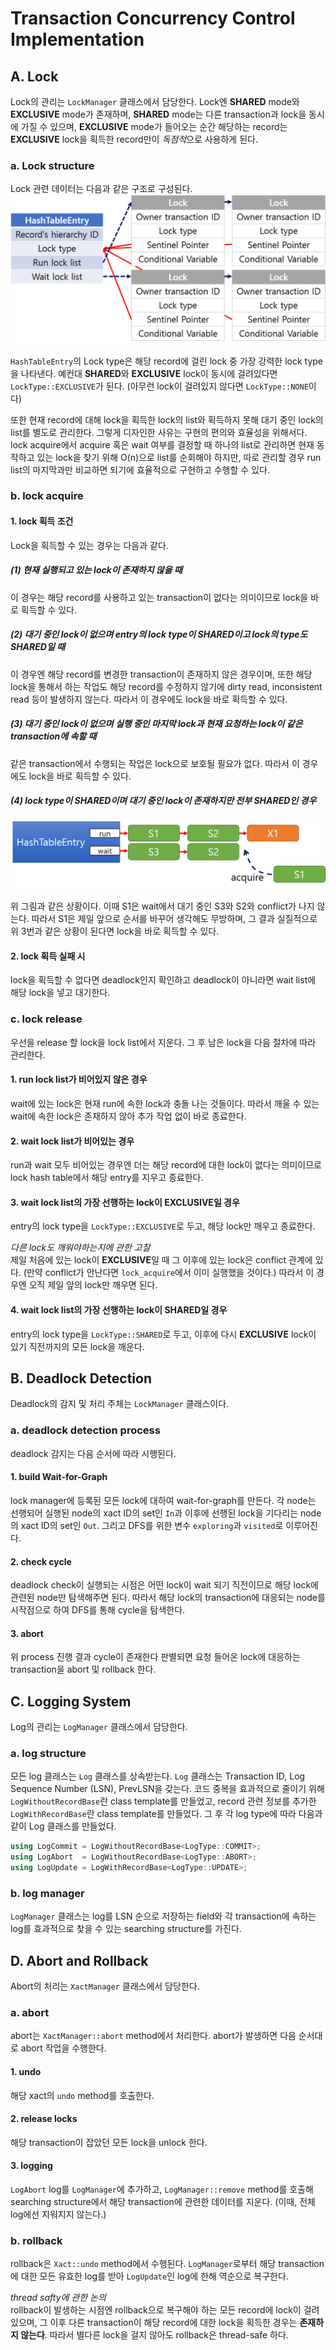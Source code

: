 # Transaction Concurrency Control Implementation

## A. Lock
Lock의 관리는 `LockManager` 클래스에서 담당한다. Lock엔 **SHARED** mode와 **EXCLUSIVE** mode가 존재하며, **SHARED** mode는 다른 transaction과 lock을 동시에 가질 수 있으며, **EXCLUSIVE** mode가 들어오는 순간 해당하는 record는 **EXCLUSIVE** lock을 획득한 record만이 *독점적*으로 사용하게 된다.

### a. Lock structure
Lock 관련 데이터는 다음과 같은 구조로 구성된다.
![lock_structure](res/lock_structure.png)  

`HashTableEntry`의 Lock type은 해당 record에 걸린 lock 중 가장 강력한 lock type을 나타낸다. 예컨대 **SHARED**와 **EXCLUSIVE** lock이 동시에 걸려있다면 `LockType::EXCLUSIVE`가 된다. 
(아무런 lock이 걸려있지 않다면 `LockType::NONE`이다)

또한 현재 record에 대해 lock을 획득한 lock의 list와 획득하지 못해 대기 중인 lock의 list를 별도로 관리한다. 그렇게 디자인한 사유는 구현의 편의와 효율성을 위해서다. lock acquire에서 acquire 혹은 wait 여부를 결정할 때 하나의 list로 관리하면 현재 동작하고 있는 lock을 찾기 위해 O(n)으로 list를 순회해야 하지만, 따로 관리할 경우 run list의 마지막과만 비교하면 되기에 효율적으로 구현하고 수행할 수 있다.

### b. lock acquire

#### 1. lock 획득 조건
Lock을 획득할 수 있는 경우는 다음과 같다.

##### (1) 현재 실행되고 있는 lock이 존재하지 않을 때
이 경우는 해당 record를 사용하고 있는 transaction이 없다는 의미이므로 lock을 바로 획득할 수 있다.

##### (2) 대기 중인 lock이 없으며 entry의 lock type이 **SHARED**이고 lock의 type도 **SHARED**일 때
이 경우엔 해당 record를 변경한 transaction이 존재하지 않은 경우이며, 또한 해당 lock을 통해서 하는 작업도 해당 record를 수정하지 않기에 dirty read, inconsistent read 등이 발생하지 않는다. 따라서 이 경우에도 lock을 바로 획득할 수 있다.

##### (3) 대기 중인 lock이 없으며 실행 중인 마지막 lock과 현재 요청하는 lock이 같은 transaction에 속할 때
같은 transaction에서 수행되는 작업은 lock으로 보호될 필요가 없다. 따라서 이 경우에도 lock을 바로 획득할 수 있다.

##### (4) lock type이 **SHARED**이며 대기 중인 lock이 존재하지만 전부 **SHARED**인 경우
![lock_acquire_4](res/lock_acquire_4.png)

위 그림과 같은 상황이다. 이때 S1은 wait에서 대기 중인 S3와 S2와 conflict가 나지 않는다. 따라서 S1은 제일 앞으로 순서를 바꾸어 생각해도 무방하며, 그 결과 실질적으로 위 3번과 같은 상황이 된다면 lock을 바로 획득할 수 있다.

#### 2. lock 획득 실패 시
lock을 획득할 수 없다면 deadlock인지 확인하고 deadlock이 아니라면 wait list에 해당 lock을 넣고 대기한다.

### c. lock release
우선을 release 할 lock을 lock list에서 지운다. 그 후 남은 lock을 다음 절차에 따라 관리한다.

#### 1. run lock list가 비어있지 않은 경우
wait에 있는 lock은 현재 run에 속한 lock과 충돌 나는 것들이다. 따라서 깨울 수 있는 wait에 속한 lock은 존재하지 않아 추가 작업 없이 바로 종료한다.

#### 2. wait lock list가 비어있는 경우
run과 wait 모두 비어있는 경우엔 더는 해당 record에 대한 lock이 없다는 의미이므로 lock hash table에서 해당 entry를 지우고 종료한다.

#### 3. wait lock list의 가장 선행하는 lock이 **EXCLUSIVE**일 경우
entry의 lock type을 `LockType::EXCLUSIVE`로 두고, 해당 lock만 깨우고 종료한다.

*다른 lock도 깨워야하는지에 관한 고찰*  
제일 처음에 있는 lock이 **EXCLUSIVE**일 때 그 이후에 있는 lock은 conflict 관계에 있다. (만약 conflict가 안난다면 `lock_acquire`에서 이미 실행했을 것이다.) 따라서 이 경우엔 오직 제일 앞의 lock만 깨우면 된다.

#### 4. wait lock list의 가장 선행하는 lock이 **SHARED**일 경우
entry의 lock type을 `LockType::SHARED`로 두고, 이후에 다시 **EXCLUSIVE** lock이 있기 직전까지의 모든 lock을 깨운다.

## B. Deadlock Detection
Deadlock의 감지 및 처리 주체는 `LockManager` 클래스이다.

### a. deadlock detection process
deadlock 감지는 다음 순서에 따라 시행된다.

#### 1. build Wait-for-Graph
lock manager에 등록된 모든 lock에 대하여 wait-for-graph를 만든다. 각 node는 선행되어 실행된 node의 xact ID의 set인 `In`과 이후에 선행된 lock을 기다리는 node의 xact ID의 set인 `Out`. 그리고 DFS를 위한 변수 `exploring`과 `visited`로 이루어진다.

#### 2. check cycle
deadlock check이 실행되는 시점은 어떤 lock이 wait 되기 직전이므로 해당 lock에 관련된 node만 탐색해주면 된다. 따라서 해당 lock의 transaction에 대응되는 node를 시작점으로 하여 DFS를 통해 cycle을 탐색한다.

#### 3. abort
위 process 진행 결과 cycle이 존재한다 판별되면 요청 들어온 lock에 대응하는 transaction을 abort 및 rollback 한다.


## C. Logging System
Log의 관리는 `LogManager` 클래스에서 담당한다.

### a. log structure
모든 log 클래스는 `Log` 클래스를 상속받는다. `Log` 클래스는 Transaction ID, Log Sequence Number (LSN), PrevLSN을 갖는다. 코드 중복을 효과적으로 줄이기 위해 `LogWithoutRecordBase`란 class template를 만들었고, record 관련 정보를 추가한 `LogWithRecordBase`란 class template를 만들었다. 그 후 각 log type에 따라 다음과 같이 Log 클래스를 만들었다.

```c++
using LogCommit = LogWithoutRecordBase<LogType::COMMIT>;
using LogAbort  = LogWithoutRecordBase<LogType::ABORT>;
using LogUpdate = LogWithRecordBase<LogType::UPDATE>;
```

### b. log manager
`LogManager` 클래스는 log를 LSN 순으로 저장하는 field와 각 transaction에 속하는 log를 효과적으로 찾을 수 있는 searching structure를 가진다.

## D. Abort and Rollback
Abort의 처리는 `XactManager` 클래스에서 담당한다.

### a. abort
abort는 `XactManager::abort` method에서 처리한다. abort가 발생하면 다음 순서대로 abort 작업을 수행한다.

#### 1. undo
해당 xact의 `undo` method를 호출한다.

#### 2. release locks
해당 transaction이 잡았던 모든 lock을 unlock 한다.

#### 3. logging
`LogAbort` log를 `LogManager`에 추가하고, `LogManager::remove` method를 호출해 searching structure에서 해당 transaction에 관련한 데이터를 지운다. (이때, 전체 log에선 지워지지 않는다.)

### b. rollback
rollback은 `Xact::undo` method에서 수행된다. `LogManager`로부터 해당 transaction에 대한 모든 유효한 log를 받아 `LogUpdate`인 log에 한해 역순으로 복구한다.

*thread safty에 관한 논의*  
rollback이 발생하는 시점엔 rollback으로 복구해야 하는 모든 record에 lock이 걸려있으며, 그 이후 다른 transaction이 해당 record에 대한 lock을 획득한 경우는 **존재하지 않는다**. 따라서 별다른 lock을 걸지 않아도 rollback은 thread-safe 하다.
